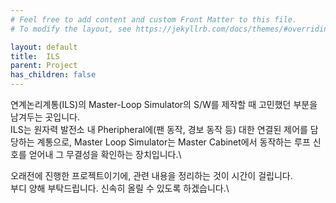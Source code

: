 ```yaml
---
# Feel free to add content and custom Front Matter to this file.
# To modify the layout, see https://jekyllrb.com/docs/themes/#overriding-theme-defaults

layout: default
title:  ILS
parent: Project
has_children: false
---
```

연계논리계통(ILS)의 Master-Loop Simulator의 S/W를 제작할 때 고민했던 부분을 남겨두는 곳입니다.\
ILS는 원자력 발전소 내 Pheripheral에(팬 동작, 경보 동작 등) 대한 연결된 제어를 담당하는 계통으로, Master Loop Simulator는 Master Cabinet에서 동작하는 루프 신호를 얻어내 그 무결성을 확인하는 장치입니다.\


오래전에 진행한 프로젝트이기에, 관련 내용을 정리하는 것이 시간이 걸립니다.\
부디 양해 부탁드립니다. 신속히 올릴 수 있도록 하겠습니다.\